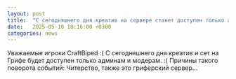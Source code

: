 ```yaml
---
layout: post
title:  "С сегодняшнего дня креатив на сервере станет доступен только админа и модераторам."
date:   2025-05-10 18:16:00 +0300
categories: news
---  
```

Уважаемые игроки CraftBiped :(
С сегодняшнего дня креатив и сет на Грифе будет доступен только админам и модерам. :(
Причины такого поворота событий: Читерство, также это гриферский сервер...
